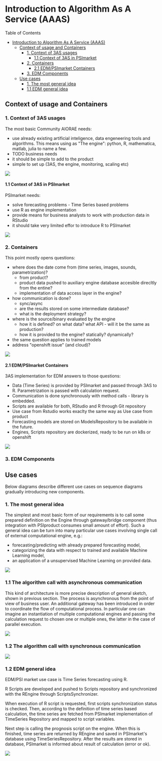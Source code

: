 # Introduction to Algorithm As A Service (AAAS)

Table of Contents
- [Introduction to Algorithm As A Service (AAAS)](#introduction-to-algorithm-as-a-service-aaas)
    - [Context of usage and Containers](#context-of-usage-and-containers)
        - [1. Context of 3AS usages](#1-context-of-3as-usages)
            - [1.1 Context of 3AS in PSImarket](#11-context-of-3as-in-psimarket)
        - [2. Containers](#2-containers)
            - [2.1 EDM/PSImarket Containers](#21-edmpsimarket-containers)
        - [3. EDM Components](#3-edm-components)
    - [Use cases](#use-cases)
        - [1. The most general idea](#1-the-most-general-idea)
        - [1.1 EDM general idea](#11-edm-general-idea)

## Context of usage and Containers

### 1. Context of 3AS usages

The most basic Community AIORAE needs:

* use already existing artificial inteligence, data engeneering tools and algorithms. This means using as "The engine": python, R, mathematica, matlab, julia to name a few.
* TODO business needs
* it should be simple to add to the product
* simple to set up (3AS, the engine, monitoring, scaling etc)

![](4c/AI%20OR%20AE%20Context.png)

#### 1.1 Context of 3AS in PSImarket

PSImarket needs:

* solve forecasting problems - Time Series based problems
* use R as engine implementation
* provide means for business analysts to work with production data in RStudio
* it should take very limited effor to introduce R to PSImarket

![](4c/EDM%20PSImarket%20Context.png)


### 2. Containers

This point mostly opens questions:

* where does the date come from (time series, images, sounds, parametrization)?
  * from product?
  * product data pushed to auxiliary engine database accesible direcltly from the entine?
  * implementation of data access layer in the engine?
* how communication is done?
  * sync/async
  * are the results stored on some intermediate database?
  * what is the deployment strategy?
* where is the source/binary evaluated by the engine
  * how it is defined? on what data? what API - will it be the same as production?
  * how it is provided to the engine? statically? dynamically?
* the same question applies to trained models
* address "openshift issue" (and cloud)?

![](4c/AI%20OR%20AE%20Containers.png)

#### 2.1 EDM/PSImarket Containers

3AS implementation for EDM answers to those questions:

* Data (Time Series) is provided by PSImarket and passed through 3AS to R. Parametrization is passed with calculation request.
* Communication is done synchronously with method calls - library is embedded.
* Scripts are available for both, RStudio and R through Git repository
* Use case from Rstudio works exaclty the same way as Use case from product
* Forecasting models are stored on ModelsRepository to be available in the future.
* Engines, Scripts repository are dockerized, ready to be run on k8s or openshift

![](4c/EDM%20PSImarket%20Containers.png)

### 3. EDM Components

## Use cases

Below diagrams describe different use cases on sequence diagrams gradually introducing new components.

### 1. The most general idea

The simplest and most basic form of our requirements is to call some prepared definition on the Engine through gateway/bridge component (thus integration with PSIproduct consumes small amount of effort). Such a general idea can be turn into many particular use cases involving single call of external computational engine, e.g.:
* forecasting/predicting with already prepared forecasting model,
* categorizing the data with respect to trained and available Machine Learning model,
* an application of a unsupervised Machine Learning on provided data.

![](useCases/General%20idea.png)

### 1.1 The algorithm call with asynchronous communication

This kind of architecture is more precise description of general sketch, shown in previous section. The process is asynchronous from the point of view of business user. An additional gateway has been introduced in order to coordinate the flow of computational process. In particular one can imagine an instantiation of multiple computational engines and passing the calculation request to chosen one or multiple ones, the latter in the case of parallel execution.

![](useCases/Asynchronous%20communication.png)

### 1.2 The algorithm call with synchronous communication

![](useCases/Synchronous%20communication.png)


### 1.2 EDM general idea

EDM/PSI market use case is Time Series forecasting using R.

R Scripts are developed and pushed to Scripts repository and synchronized with the REngine through ScriptsSynchronizer.

When execution of R script is requested, first scripts synchronization status is checked. Then, according to the definition of time series based calculation, the time series are fetched from PSImarket implementation of TimeSeries Repository and mapped to script variables.

Next step is calling the prognosis script on the engine. When this is finished, time series are returned by REngine and saved in PSImarket's database using TimeSeriesRepository.
After the results are stored in database, PSImarket is informed about result of calculation (error or ok).
<!-- TODO add Models Repositoty -->

![](useCases/AKT-1238/Call%20Script%20when%20synchronization%20is%20not%20running.png)